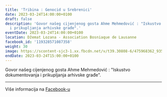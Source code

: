 ```yaml
---
title: 'Tribina : Genocid u Srebrenici'
date: 2023-03-24T14:00:00+0100
draft: false
description: 'Govor našeg cijenjenog gosta Ahme Mehmedović : "Iskustvo dokumentovanja
  i prikupljanja arhivske građe".'
eventDate: 2023-03-24T14:00:00+0100
location: Džemat Lozana - Association Bosniaque de Lausanne
facebook_id: '119328571087358'
weight: 30
image: https://scontent-sjc3-1.xx.fbcdn.net/v/t39.30808-6/475968362_935496025377664_1254503329331924344_n.jpg?_nc_cat=109&ccb=1-7&_nc_sid=9e60e4&_nc_ohc=-8DfB_XHlp8Q7kNvwFg4Nan&_nc_oc=AdmPt7vgfRQ54MK0M2Dec5EbPLT7rslLRTHndtNLqnL-C7W0BYfZGmg3DzeD_w4m1uw&_nc_zt=23&_nc_ht=scontent-sjc3-1.xx&edm=ABTKTjYEAAAA&_nc_gid=Dx2DJlk4wyR5T-LstOX_ew&oh=00_AfPw-DNpPfBOs0se-TIBLUKkuuMdtEBz5WwPHJ99lM0bUQ&oe=686BB747
endDate: 2023-03-24T15:00:00+0100
---
```


Govor našeg cijenjenog gosta Ahme Mehmedović : "Iskustvo dokumentovanja i prikupljanja arhivske građe".

---

Više informacija na [Facebook-u](https://facebook.com/events/119328571087358)